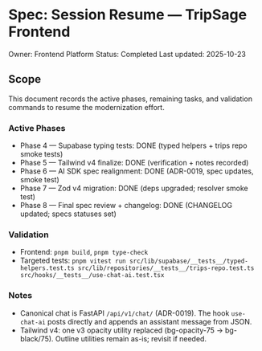 # Spec: Session Resume — TripSage Frontend

Owner: Frontend Platform
Status: Completed
Last updated: 2025-10-23

## Scope

This document records the active phases, remaining tasks, and validation commands to resume the modernization effort.

### Active Phases

- Phase 4 — Supabase typing tests: DONE (typed helpers + trips repo smoke tests)
- Phase 5 — Tailwind v4 finalize: DONE (verification + notes recorded)
- Phase 6 — AI SDK spec realignment: DONE (ADR-0019, spec updates, smoke test)
- Phase 7 — Zod v4 migration: DONE (deps upgraded; resolver smoke test)
- Phase 8 — Final spec review + changelog: DONE (CHANGELOG updated; specs statuses set)

### Validation

- Frontend: `pnpm build`, `pnpm type-check`
- Targeted tests: `pnpm vitest run src/lib/supabase/__tests__/typed-helpers.test.ts src/lib/repositories/__tests__/trips-repo.test.ts src/hooks/__tests__/use-chat-ai.test.tsx`

### Notes

- Canonical chat is FastAPI `/api/v1/chat/` (ADR-0019). The hook `use-chat-ai` posts directly and appends an assistant message from JSON.
- Tailwind v4: one v3 opacity utility replaced (bg-opacity-75 → bg-black/75). Outline utilities remain as-is; revisit if needed.
